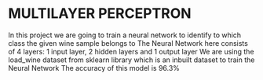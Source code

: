 # MULTILAYER PERCEPTRON
In this project we are going to train a neural network to identify to which class the given wine sample belongs to
The Neural Network here consists of 4 layers: 1 input layer, 2 hidden layers and 1 output layer
We are using the load_wine dataset from sklearn library which is an inbuilt dataset to train the Neural Network
The accuracy of this model is 96.3%
